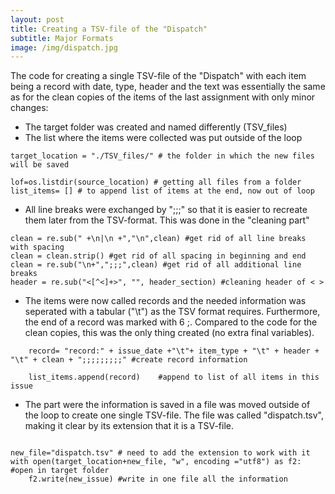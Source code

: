 ```yaml
---
layout: post
title: Creating a TSV-file of the "Dispatch"
subtitle: Major Formats
image: /img/dispatch.jpg
---
```


The code for creating a single TSV-file of the "Dispatch" with each item being a record with date, type, header and the text was essentially the same as for the clean copies of the items of the last assignment with only minor changes:

- The target folder was created and named differently (TSV_files)
- The list where the items were collected was put outside of the loop

```source_location = "./practice3/"   # the folder in which the "dispatch" is
target_location = "./TSV_files/" # the folder in which the new files will be saved 

lof=os.listdir(source_location) # getting all files from a folder
list_items= [] # to append list of items at the end, now out of loop 
```

- All line breaks were exchanged by ";;;" so that it is easier to recreate them later from the TSV-format. This was done in the "cleaning part"

```clean = re.sub("<[^<]+>", "", r) #get rid of all < >
clean = re.sub(" +\n|\n +","\n",clean) #get rid of all line breaks with spacing
clean = clean.strip() #get rid of all spacing in beginning and end
clean = re.sub("\n+",";;;",clean) #get rid of all additional line breaks
header = re.sub("<[^<]+>", "", header_section) #cleaning header of < > 
```

- The items were now called records and the needed information was seperated with a tabular ("\t") as the TSV format requires. Furthermore, the end of a record was marked with 6 ;. Compared to the code for the clean copies, this was the only thing created (no extra final variables).

```if len(re.sub("\W","", clean)) != 0: #noticed that some don't have text but still something -> this way don't include them
    record= "record:" + issue_date +"\t"+ item_type + "\t" + header + "\t" + clean + ";;;;;;;;;" #create record information
                
    list_items.append(record)    #append to list of all items in this issue
```

- The part were the information is saved in a file was moved outside of the loop to create one single TSV-file. The file was called "dispatch.tsv", making it clear by its extension that it is a TSV-file. 

```new_issue ="".join(list_items) #combines the parts

new_file="dispatch.tsv" # need to add the extension to work with it
with open(target_location+new_file, "w", encoding ="utf8") as f2: #open in target folder
    f2.write(new_issue) #write in one file all the information
```